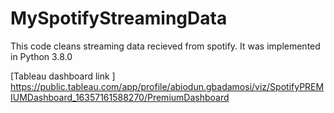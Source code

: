 # MySpotifyStreamingData
This code cleans streaming data recieved from spotify. 
It was implemented in Python 3.8.0


[Tableau dashboard link ] https://public.tableau.com/app/profile/abiodun.gbadamosi/viz/SpotifyPREMIUMDashboard_16357161588270/PremiumDashboard
